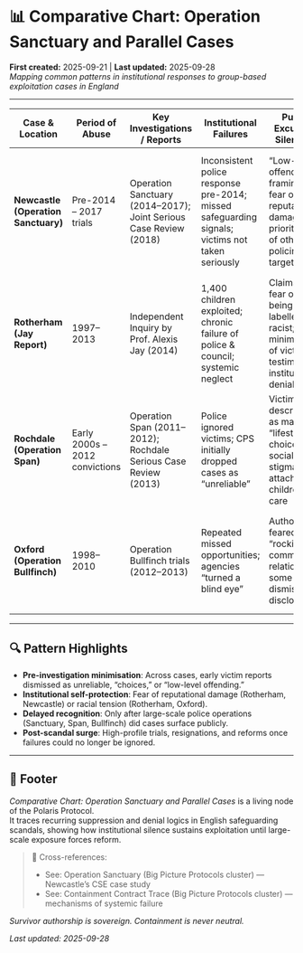 # 📊 Comparative Chart: Operation Sanctuary and Parallel Cases  
**First created:** 2025-09-21 | **Last updated:** 2025-09-28  
*Mapping common patterns in institutional responses to group-based exploitation cases in England*  

---

| Case & Location | Period of Abuse | Key Investigations / Reports | Institutional Failures | Public Excuses / Silencing | Aftermath & Reforms |
|-----------------|-----------------|-----------------------------|------------------------|----------------------------|---------------------|
| **Newcastle (Operation Sanctuary)** | Pre-2014 – 2017 trials | Operation Sanctuary (2014–2017); Joint Serious Case Review (2018) | Inconsistent police response pre-2014; missed safeguarding signals; victims not taken seriously | “Low-level offending” framing; fear of reputational damage; prioritisation of other policing targets | 2017 convictions (17 men + 1 woman); 2018 JSCR critique; Ofsted (2025) rates child protection “Outstanding” |
| **Rotherham (Jay Report)** | 1997–2013 | Independent Inquiry by Prof. Alexis Jay (2014) | 1,400 children exploited; chronic failure of police & council; systemic neglect | Claims of fear of being labelled racist; minimisation of victim testimony; institutional denial | Resignations of senior figures; national inquiries; embedding of CSE into safeguarding boards |
| **Rochdale (Operation Span)** | Early 2000s – 2012 convictions | Operation Span (2011–2012); Rochdale Serious Case Review (2013) | Police ignored victims; CPS initially dropped cases as “unreliable” | Victims described as making “lifestyle choices”; social stigma attached to children in care | 9 men convicted in 2012; CPS reforms on grooming prosecutions; scrutiny of local safeguarding |
| **Oxford (Operation Bullfinch)** | 1998–2010 | Operation Bullfinch trials (2012–2013) | Repeated missed opportunities; agencies “turned a blind eye” | Authorities feared “rocking community relations”; some staff dismissed disclosures | 7 men convicted in 2013; Oxfordshire Safeguarding Board review; changes to police CSE handling |

---

## 🔍 Pattern Highlights  
- **Pre-investigation minimisation**: Across cases, early victim reports dismissed as unreliable, “choices,” or “low-level offending.”  
- **Institutional self-protection**: Fear of reputational damage (Rotherham, Newcastle) or racial tension (Rotherham, Oxford).  
- **Delayed recognition**: Only after large-scale police operations (Sanctuary, Span, Bullfinch) did cases surface publicly.  
- **Post-scandal surge**: High-profile trials, resignations, and reforms once failures could no longer be ignored.  

---

## 🏮 Footer  

*Comparative Chart: Operation Sanctuary and Parallel Cases* is a living node of the Polaris Protocol.  
It traces recurring suppression and denial logics in English safeguarding scandals, showing how institutional silence sustains exploitation until large-scale exposure forces reform.  

> 📡 Cross-references:  
> - See: Operation Sanctuary (Big Picture Protocols cluster) — Newcastle’s CSE case study  
> - See: Containment Contract Trace (Big Picture Protocols cluster) — mechanisms of systemic failure  

*Survivor authorship is sovereign. Containment is never neutral.*  

_Last updated: 2025-09-28_  
